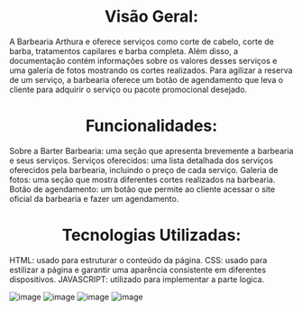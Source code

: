 <h1 align="center">Visão Geral:</h1>

A Barbearia Arthura e oferece serviços como corte de cabelo, corte de barba, tratamentos capilares e barba completa. Além disso, a documentação contém informações sobre os valores desses serviços e uma galeria de fotos mostrando os cortes realizados. Para agilizar a reserva de um serviço, a barbearia oferece um botão de agendamento que leva o cliente para adquirir o serviço ou pacote promocional desejado.

<h1 align="center">Funcionalidades:</h1>

Sobre a Barter Barbearia: uma seção que apresenta brevemente a barbearia e seus serviços.
Serviços oferecidos: uma lista detalhada dos serviços oferecidos pela barbearia, incluindo o preço de cada serviço.
Galeria de fotos: uma seção que mostra diferentes cortes realizados na barbearia.
Botão de agendamento: um botão que permite ao cliente acessar o site oficial da barbearia e fazer um agendamento.

<h1 align="center">Tecnologias Utilizadas:</h1>

HTML: usado para estruturar o conteúdo da página.
CSS: usado para estilizar a página e garantir uma aparência consistente em diferentes dispositivos.
JAVASCRIPT: utilizado para implementar a parte logica.




![image](https://github.com/hiquepietro/barbearia-arthura/assets/91694349/fb2e4976-8c74-4367-91cd-50c599d9b903)
![image](https://github.com/hiquepietro/barbearia-arthura/assets/91694349/f2ff5428-8a0c-4184-a1f9-ccde8bd53d8a)
![image](https://github.com/hiquepietro/barbearia-arthura/assets/91694349/7260361f-0097-453a-9d79-cee5aab28ea3)
![image](https://github.com/hiquepietro/barbearia-arthura/assets/91694349/9fc452e3-d3d3-4c35-8985-57dd9216d35c)



